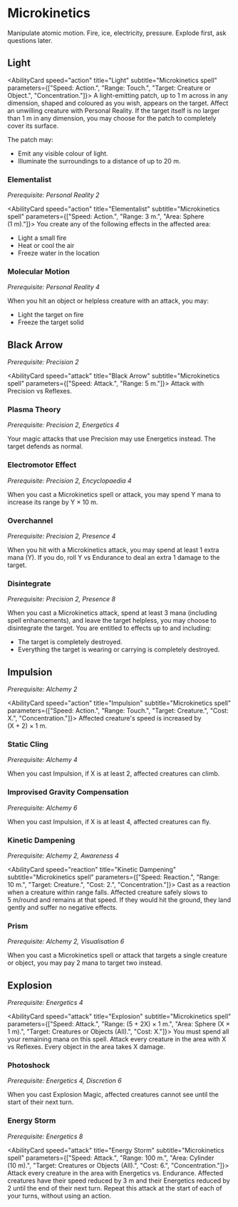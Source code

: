 # Microkinetics

Manipulate atomic motion. Fire, ice, electricity, pressure. Explode first, ask questions later.

## Light

<AbilityCard
speed="action"
title="Light"
subtitle="Microkinetics spell"
parameters={["Speed: Action.", "Range: Touch.", "Target: Creature or Object.", "Concentration."]}>
A light-emitting patch, up to 1 m across in any dimension, shaped and coloured as you wish, appears on the target. Affect an unwilling creature with Personal Reality. If the target itself is no larger than 1 m in any dimension, you may choose for the patch to completely cover its surface.

The patch may:

- Emit any visible colour of light.
- Illuminate the surroundings to a distance of up to 20 m.

</AbilityCard>

### Elementalist

_Prerequisite: Personal Reality 2_

<AbilityCard
speed="action"
title="Elementalist"
subtitle="Microkinetics spell"
parameters={["Speed: Action.", "Range: 3 m.", "Area: Sphere (1 m)."]}>
You create any of the following effects in the affected area:

- Light a small fire
- Heat or cool the air
- Freeze water in the location

</AbilityCard>

### Molecular Motion

_Prerequisite: Personal Reality 4_

<AbilityCard
speed="enhancement"
title="Molecular Motion"
subtitle="Spell enhancement">
When you hit an object or helpless creature with an attack, you may:

- Light the target on fire
- Freeze the target solid

</AbilityCard>

## Black Arrow

_Prerequisite: Precision 2_

<AbilityCard
speed="attack"
title="Black Arrow"
subtitle="Microkinetics spell"
parameters={["Speed: Attack.", "Range: 5 m."]}>
Attack with Precision vs Reflexes.
</AbilityCard>

### Plasma Theory

_Prerequisite: Precision 2, Energetics 4_

<AbilityCard
speed="enhancement"
title="Plasma Theory"
subtitle="Spell enhancement">
Your magic attacks that use Precision may use Energetics instead. The target defends as normal.
</AbilityCard>

### Electromotor Effect

_Prerequisite: Precision 2, Encyclopaedia 4_

<AbilityCard
speed="enhancement"
title="Electromotor Effect"
subtitle="Spell enhancement">
When you cast a Microkinetics spell or attack, you may spend Y mana to increase its range by Y × 10 m.
</AbilityCard>

### Overchannel

_Prerequisite: Precision 2, Presence 4_

<AbilityCard
speed="enhancement"
title="Overchannel"
subtitle="Spell enhancement">
When you hit with a Microkinetics attack, you may spend at least 1 extra mana (Y). If you do, roll Y vs Endurance to deal an extra 1 damage to the target.
</AbilityCard>

### Disintegrate

_Prerequisite: Precision 2, Presence 8_

<AbilityCard
speed="enhancement"
title="Disintegrate"
subtitle="Spell enhancement">
When you cast a Microkinetics attack, spend at least 3 mana (including spell enhancements), and leave the target helpless, you may choose to disintegrate the target. You are entitled to effects up to and including:

- The target is completely destroyed.
- Everything the target is wearing or carrying is completely destroyed.

</AbilityCard>

## Impulsion

_Prerequisite: Alchemy 2_

<AbilityCard
speed="action"
title="Impulsion"
subtitle="Microkinetics spell"
parameters={["Speed: Action.", "Range: Touch.", "Target: Creature.", "Cost: X.", "Concentration."]}>
Affected creature's speed is increased by (X + 2) × 1 m.
</AbilityCard>

### Static Cling

_Prerequisite: Alchemy 4_

<AbilityCard
speed="enhancement"
title="Static Cling"
subtitle="Spell enhancement">
When you cast Impulsion, if X is at least 2, affected creatures can climb.
</AbilityCard>

### Improvised Gravity Compensation

_Prerequisite: Alchemy 6_

<AbilityCard
speed="enhancement"
title="Improvised Gravity Compensation"
subtitle="Spell enhancement">
When you cast Impulsion, if X is at least 4, affected creatures can fly.
</AbilityCard>

### Kinetic Dampening

_Prerequisite: Alchemy 2, Awareness 4_

<AbilityCard
speed="reaction"
title="Kinetic Dampening"
subtitle="Microkinetics spell"
parameters={["Speed: Reaction.", "Range: 10 m.", "Target: Creature.", "Cost: 2.", "Concentration."]}>
Cast as a reaction when a creature within range falls. Affected creature safely slows to 5 m/round and remains at that speed. If they would hit the ground, they land gently and suffer no negative effects.
</AbilityCard>

### Prism

_Prerequisite: Alchemy 2, Visualisation 6_

<AbilityCard
speed="enhancement"
title="Prism"
subtitle="Spell enhancement">
When you cast a Microkinetics spell or attack that targets a single creature or object, you may pay 2 mana to target two instead.
</AbilityCard>

## Explosion

_Prerequisite: Energetics 4_

<AbilityCard
speed="attack"
title="Explosion"
subtitle="Microkinetics spell"
parameters={["Speed: Attack.", "Range: (5 + 2X) × 1 m.", "Area: Sphere (X × 1 m).", "Target: Creatures or Objects (All).", "Cost: X."]}>
You must spend all your remaining mana on this spell. Attack every creature in the area with X vs Reflexes. Every object in the area takes X damage.
</AbilityCard>

### Photoshock

_Prerequisite: Energetics 4, Discretion 6_

<AbilityCard
speed="enhancement"
title="Photoshock"
subtitle="Spell enhancement">
When you cast Explosion Magic, affected creatures cannot see until the start of their next turn.
</AbilityCard>

### Energy Storm

_Prerequisite: Energetics 8_

<AbilityCard
speed="attack"
title="Energy Storm"
subtitle="Microkinetics spell"
parameters={["Speed: Attack.", "Range: 100 m.", "Area: Cylinder (10 m).", "Target: Creatures or Objects (All).", "Cost: 6.", "Concentration."]}>
Attack every creature in the area with Energetics vs. Endurance. Affected creatures have their speed reduced by 3 m and their Energetics reduced by 2 until the end of their next turn. Repeat this attack at the start of each of your turns, without using an action.
</AbilityCard>
